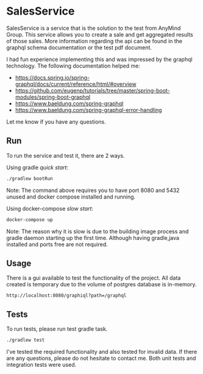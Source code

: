 # SalesService

SalesService is a service that is the solution to the test from AnyMind Group. This service allows you to create a sale and get aggregated results of those sales. More information regarding the api can be found in the graphql schema documentation or the test pdf document.

I had fun experience implementing this and was impressed by the graphql technology. The following documentation helped me:
- https://docs.spring.io/spring-graphql/docs/current/reference/html/#overview
- https://github.com/eugenp/tutorials/tree/master/spring-boot-modules/spring-boot-graphql
- https://www.baeldung.com/spring-graphql
- https://www.baeldung.com/spring-graphql-error-handling

Let me know if you have any questions.
## Run

To run the service and test it, there are 2 ways.

Using gradle *quick start*:

```bash
./gradlew bootRun
```
Note: The command above requires you to have port 8080 and 5432 unused and docker compose installed and running.

Using docker-compose *slow start*:

```bash
docker-compose up
```
Note: The reason why it is slow is due to the building image process and gradle daemon starting up the first time. Although having gradle,java installed and ports free are not required.

## Usage
There is a gui available to test the functionality of the project. All data created is temporary due to the volume of postgres database is in-memory.
```http
http://localhost:8080/graphiql?path=/graphql

```
## Tests
To run tests, please run test gradle task.
```bash
./gradlew test

```
I've tested the required functionality and also tested for invalid data. If there are any questions, please do not hesitate to contact me. Both unit tests and integration tests were used.

